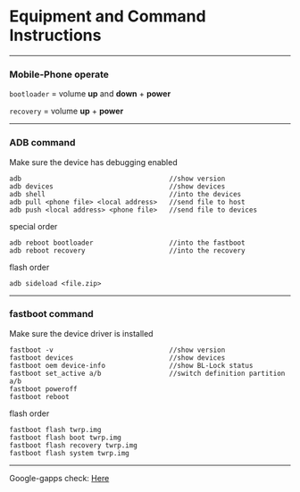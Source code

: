 # Equipment and Command Instructions
-------------------------------------

### Mobile-Phone operate
`bootloader` = volume **up** and **down** + **power**

`recovery` = volume **up** + **power**

-------------------------------------

### ADB command
Make sure the device has debugging enabled

    adb                                     //show version
    adb devices                             //show devices
    adb shell                               //into the devices
    adb pull <phone file> <local address>   //send file to host
    adb push <local address> <phone file>   //send file to devices
special order

    adb reboot bootloader                   //into the fastboot
    adb reboot recovery                     //into the recovery
flash order

    adb sideload <file.zip>

-------------------------------------

### fastboot command
Make sure the device driver is installed

    fastboot -v                             //show version
    fastboot devices                        //show devices
    fastboot oem device-info                //show BL-Lock status
    fastboot set_active a/b                 //switch definition partition a/b
    fastboot poweroff
    fastboot reboot
flash order

    fastboot flash twrp.img
    fastboot flash boot twrp.img
    fastboot flash recovery twrp.img
    fastboot flash system twrp.img
    
-------------------------------------

Google-gapps check: [Here](https://opengapps.org)
